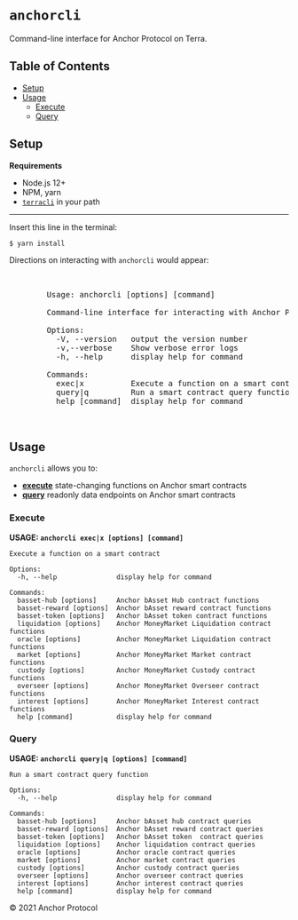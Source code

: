 # `anchorcli` <!-- omit in toc -->

Command-line interface for Anchor Protocol on Terra.

## Table of Contents <!-- omit in toc -->
- [Setup](#setup)
- [Usage](#usage)
  - [Execute](#execute)
  - [Query](#query)
## Setup

**Requirements**

- Node.js 12+
- NPM, yarn
- [`terracli`](https://github.com/terra-project/core) in your path

****
Insert this line in the terminal:

```bash
$ yarn install
```

Directions on interacting with `anchorcli` would appear:

<pre>
        <div align="left">
        Usage: anchorcli [options] [command]

        Command-line interface for interacting with Anchor Protocol on Terra

        Options:
          -V, --version   output the version number
          -v,--verbose    Show verbose error logs
          -h, --help      display help for command

        Commands:
          exec|x          Execute a function on a smart contract
          query|q         Run a smart contract query function
          help [command]  display help for command
        </div>
</pre>


## Usage

`anchorcli` allows you to:

- [**execute**](#execute) state-changing functions on Anchor smart contracts
- [**query**](#query) readonly data endpoints on Anchor smart contracts

### Execute

**USAGE: `anchorcli exec|x [options] [command]`**

```
Execute a function on a smart contract

Options:
  -h, --help               display help for command

Commands:
  basset-hub [options]     Anchor bAsset Hub contract functions
  basset-reward [options]  Anchor bAsset reward contract functions
  basset-token [options]   Anchor bAsset token contract functions
  liquidation [options]    Anchor MoneyMarket Liquidation contract functions
  oracle [options]         Anchor MoneyMarket Liquidation contract functions
  market [options]         Anchor MoneyMarket Market contract functions
  custody [options]        Anchor MoneyMarket Custody contract functions
  overseer [options]       Anchor MoneyMarket Overseer contract functions
  interest [options]       Anchor MoneyMarket Interest contract functions
  help [command]           display help for command

```

### Query

**USAGE: `anchorcli query|q [options] [command]`**

```
Run a smart contract query function

Options:
  -h, --help               display help for command

Commands:
  basset-hub [options]     Anchor bAsset hub contract queries
  basset-reward [options]  Anchor bAsset reward contract queries
  basset-token [options]   Anchor bAsset token  contract queries
  liquidation [options]    Anchor liquidation contract queries
  oracle [options]         Anchor oracle contract queries
  market [options]         Anchor market contract queries
  custody [options]        Anchor custody contract queries
  overseer [options]       Anchor overseer contract queries
  interest [options]       Anchor interest contract queries
  help [command]           display help for command

```


© 2021 Anchor Protocol